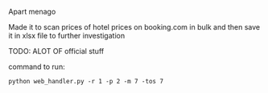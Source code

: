 Apart menago

Made it to scan prices of hotel prices on booking.com in bulk and then save it in xlsx file to further investigation

TODO: ALOT OF official stuff

command to run:

```
python web_handler.py -r 1 -p 2 -m 7 -tos 7
```
